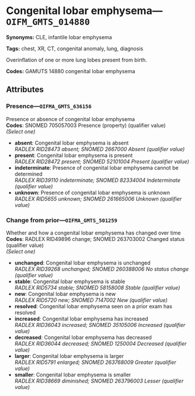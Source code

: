 # Congenital lobar emphysema—`OIFM_GMTS_014880`

**Synonyms:** CLE, infantile lobar emphysema

**Tags:** chest, XR, CT, congenital anomaly, lung, diagnosis

Overinflation of one or more lung lobes present from birth.

**Codes:** GAMUTS 14880 congenital lobar emphysema

## Attributes

### Presence—`OIFMA_GMTS_636156`

Presence or absence of congenital lobar emphysema  
**Codes**: SNOMED 705057003 Presence (property) (qualifier value)  
*(Select one)*

- **absent**: Congenital lobar emphysema is absent  
_RADLEX RID28473 absent; SNOMED 2667000 Absent (qualifier value)_
- **present**: Congenital lobar emphysema is present  
_RADLEX RID28472 present; SNOMED 52101004 Present (qualifier value)_
- **indeterminate**: Presence of congenital lobar emphysema cannot be determined  
_RADLEX RID39110 indeterminate; SNOMED 82334004 Indeterminate (qualifier value)_
- **unknown**: Presence of congenital lobar emphysema is unknown  
_RADLEX RID5655 unknown; SNOMED 261665006 Unknown (qualifier value)_

### Change from prior—`OIFMA_GMTS_501259`

Whether and how a congenital lobar emphysema has changed over time  
**Codes**: RADLEX RID49896 change; SNOMED 263703002 Changed status (qualifier value)  
*(Select one)*

- **unchanged**: Congenital lobar emphysema is unchanged  
_RADLEX RID39268 unchanged; SNOMED 260388006 No status change (qualifier value)_
- **stable**: Congenital lobar emphysema is stable  
_RADLEX RID5734 stable; SNOMED 58158008 Stable (qualifier value)_
- **new**: Congenital lobar emphysema is new  
_RADLEX RID5720 new; SNOMED 7147002 New (qualifier value)_
- **resolved**: Congenital lobar emphysema seen on a prior exam has resolved  
- **increased**: Congenital lobar emphysema has increased  
_RADLEX RID36043 increased; SNOMED 35105006 Increased (qualifier value)_
- **decreased**: Congenital lobar emphysema has decreased  
_RADLEX RID36044 decreased; SNOMED 1250004 Decreased (qualifier value)_
- **larger**: Congenital lobar emphysema is larger  
_RADLEX RID5791 enlarged; SNOMED 263768009 Greater (qualifier value)_
- **smaller**: Congenital lobar emphysema is smaller  
_RADLEX RID38669 diminished; SNOMED 263796003 Lesser (qualifier value)_